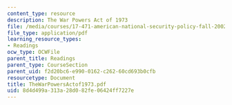 ```yaml
---
content_type: resource
description: The War Powers Act of 1973
file: /media/courses/17-471-american-national-security-policy-fall-2002/8d4d499a313a28d082fe06424ff7227e_TheWarPowersActof1973.pdf
file_type: application/pdf
learning_resource_types:
- Readings
ocw_type: OCWFile
parent_title: Readings
parent_type: CourseSection
parent_uid: f2d20bc6-e990-0162-c262-60cd693b0cfb
resourcetype: Document
title: TheWarPowersActof1973.pdf
uid: 8d4d499a-313a-28d0-82fe-06424ff7227e
---
```

